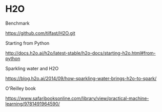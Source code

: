 # H2O


Benchmark

https://github.com/tilfast/H2O.git


Starting from Python

http://docs.h2o.ai/h2o/latest-stable/h2o-docs/starting-h2o.html#from-python


Sparkling water and H2O

https://blog.h2o.ai/2014/09/how-sparkling-water-brings-h2o-to-spark/


O'Reilley book

https://www.safaribooksonline.com/library/view/practical-machine-learning/9781491964590/
